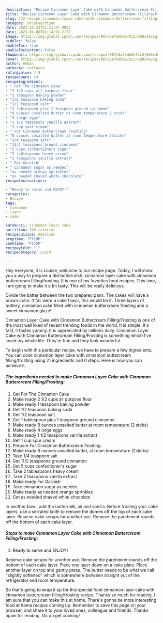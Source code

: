 ```yaml
---
description: "Recipe Cinnamon Layer Cake with Cinnamon Buttercream Filling/Frosting the Delicious"
title: "Recipe Cinnamon Layer Cake with Cinnamon Buttercream Filling/Frosting the Delicious"
slug: 732-recipe-cinnamon-layer-cake-with-cinnamon-buttercream-filling-frosting-the-delicious
category: Uncategorized
date: 2022-10-22T22:51:07.905Z
date: 2023-06-08T01:14:56.217Z
image: https://img-global.cpcdn.com/recipes/887c6afe4b8e72c5/680x482cq70/cinnamon-layer-cake-with-cinnamon-buttercream-fillingfrosting-recipe-main-photo.jpg
hideToc: false
enableToc: true
enableTocContent: false
thumbnail: https://img-global.cpcdn.com/recipes/887c6afe4b8e72c5/680x482cq70/cinnamon-layer-cake-with-cinnamon-buttercream-fillingfrosting-recipe-main-photo.jpg
cover: https://img-global.cpcdn.com/recipes/887c6afe4b8e72c5/680x482cq70/cinnamon-layer-cake-with-cinnamon-buttercream-fillingfrosting-recipe-main-photo.jpg
author: Admin
authorAv: notfound
ratingvalue: 4.9
reviewcount: 14
recipeingredient:
- " For The Cinnamon Cake"
- "2 1/2 cups all purpose flour"
- "1 teaspoon baking powder"
- "1/2 teaspoon baking soda"
- "1/2 teaspoon salt"
- "1 tablespoon plus 1 teaspoon ground cinnamon"
- "8 ounces unsalted butter at room temperature 2 stcks"
- "4 large eggs"
- "1 1/2 teaspoons vanilla extract"
- "1 cup spur cream"
- " For Cinnamon Buttercream Frosting"
- "8 ounces unsalted butter at room temperature 2sticks"
- "1/4 teaspoon salt"
- "11/2 teaspoons ground cinnamon"
- "5 cups confectioners sugar"
- "2 tablespoons heavy cream"
- "2 teaspoons vanilla extract"
- " For Garnish"
- " cinnamon sugar as needec"
- "as needed orange sprinkles"
- "as needed shaved white chocolate"
recipeinstructions:

- "Ready to serve and ENJOY!"
categories:
- Recipe
tags:
- cinnamon
- layer
- cake

katakunci: cinnamon layer cake 
nutrition: 246 calories
recipecuisine: American
preptime: "PT29M"
cooktime: "PT35M"
recipeyield: "1"
recipecategory: Lunch

---
```



Hey everyone, it is Louise, welcome to our recipe page. Today, I will show you a way to prepare a distinctive dish, cinnamon layer cake with cinnamon buttercream filling/frosting. It is one of my favorites food recipes. This time, I am going to make it a bit tasty. This will be really delicious.

Divide the batter between the two prepared pans. The cakes will have a brown color. If fall were a cake flavor, this would be it. Three layers of buttery, cinnamon cake filled with cinnamon buttercream frosting and a sweet cinnamon glaze!

Cinnamon Layer Cake with Cinnamon Buttercream Filling/Frosting is one of the most well liked of recent trending foods in the world. It is simple, it's fast, it tastes yummy. It is appreciated by millions daily. Cinnamon Layer Cake with Cinnamon Buttercream Filling/Frosting is something which I've loved my whole life. They're fine and they look wonderful.


To begin with this particular recipe, we have to prepare a few ingredients. You can cook cinnamon layer cake with cinnamon buttercream filling/frosting using 21 ingredients and 0 steps. Here is how you can achieve it.

<!--inarticleads1-->

##### The ingredients needed to make Cinnamon Layer Cake with Cinnamon Buttercream Filling/Frosting:

1. Get  For The Cinnamon Cake
1. Make ready 2 1/2 cups all purpose flour
1. Make ready 1 teaspoon baking powder
1. Get 1/2 teaspoon baking soda
1. Get 1/2 teaspoon salt
1. Get 1 tablespoon plus 1 teaspoon ground cinnamon
1. Make ready 8 ounces unsalted butter at room temperature (2 stcks)
1. Make ready 4 large eggs
1. Make ready 1 1/2 teaspoons vanilla extract
1. Get 1 cup spur cream
1. Prepare  For Cinnamon Buttercream Frosting
1. Make ready 8 ounces unsalted butter, at room temperature (2sticks)
1. Take 1/4 teaspoon salt
1. Get 11/2 teaspoons ground cinnamon
1. Get 5 cups confectioner&#39;s sugar
1. Take 2 tablespoons heavy cream
1. Take 2 teaspoons vanilla extract
1. Make ready  For Garnish
1. Take  cinnamon sugar as needec
1. Make ready as needed orange sprinkles
1. Get as needed shaved white chocolate


In another bowl, add the buttermilk, oil and vanilla. Before frosting your cake layers, use a serrated knife to remove the domes off the top of each cake layer. Reserve cake scraps for another use. Remove the parchment rounds off the bottom of each cake layer. 

<!--inarticleads2-->

##### Steps to make Cinnamon Layer Cake with Cinnamon Buttercream Filling/Frosting:


1. Ready to serve and ENJOY!

Reserve cake scraps for another use. Remove the parchment rounds off the bottom of each cake layer. Place one layer down on a cake plate. Place another layer on top and gently press. The butter needs to be what we call &#34;slightly softened&#34; which is somewhere between straight out of the refrigerator and room temperature. 

So that's going to wrap it up for this special food cinnamon layer cake with cinnamon buttercream filling/frosting recipe. Thanks so much for reading. I am sure that you can make this at home. There's gonna be more interesting food at home recipes coming up. Remember to save this page on your browser, and share it to your loved ones, colleague and friends. Thanks again for reading. Go on get cooking!
